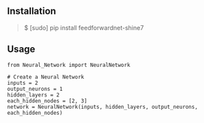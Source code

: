 ## Installation  
> $ [sudo] pip install feedforwardnet-shine7  

## Usage

```python3
from Neural_Network import NeuralNetwork

# Create a Neural Network
inputs = 2
output_neurons = 1
hidden_layers = 2
each_hidden_nodes = [2, 3]
network = NeuralNetwork(inputs, hidden_layers, output_neurons, each_hidden_nodes)
```

